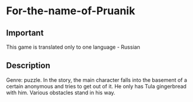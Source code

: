 # For-the-name-of-Pruanik

## Important
This game is translated only to one language - Russian

## Description
Genre: puzzle.
In the story, the main character falls into the basement of a certain anonymous and tries to get out of it.
He only has Tula gingerbread with him. Various obstacles stand in his way.
